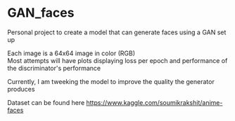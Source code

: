 # GAN_faces

Personal project to create a model that can generate faces using a GAN set up


Each image is a 64x64 image in color (RGB)  
Most attempts will have plots displaying loss per epoch and performance of the discriminator's performance


Currently, I am tweeking the model to improve the quality the generator produces


Dataset can be found here
https://www.kaggle.com/soumikrakshit/anime-faces
